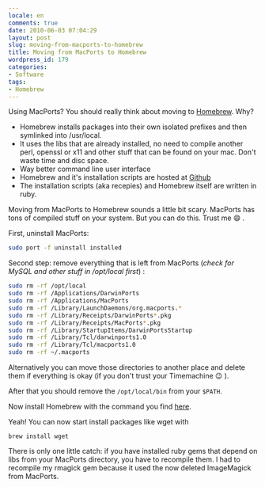 ```yaml
---
locale: en
comments: true
date: 2010-06-03 07:04:29
layout: post
slug: moving-from-macports-to-homebrew
title: Moving from MacPorts to Homebrew
wordpress_id: 179
categories:
- Software
tags:
- Homebrew
---
```


Using MacPorts? You should really think about moving to
[Homebrew](http://mxcl.github.com/homebrew/). Why?

  * Homebrew  installs packages into their own isolated prefixes and then
    symlinked into /usr/local.
  * It uses the libs that are already installed, no need to compile another
    perl, openssl or x11 and other stuff that can be found on your mac. Don't
    waste time and disc space.
  * Way better command line user interface
  * Homebrew and it's installation scripts are hosted at
    [Github](http://github.com/mxcl/homebrew)
  * The installation scripts (aka recepies) and Homebrew itself are written in
    ruby.

Moving from MacPorts to Homebrew sounds a little bit scary. MacPorts has tons
of compiled stuff on your system. But you can do this. Trust me :smile: .

First, uninstall MacPorts:

``` bash
sudo port -f uninstall installed
```

Second step: remove everything that is left from MacPorts (_check for MySQL and
other stuff in /opt/local first_) :

``` bash
sudo rm -rf /opt/local
sudo rm -rf /Applications/DarwinPorts
sudo rm -rf /Applications/MacPorts
sudo rm -rf /Library/LaunchDaemons/org.macports.*
sudo rm -rf /Library/Receipts/DarwinPorts*.pkg
sudo rm -rf /Library/Receipts/MacPorts*.pkg
sudo rm -rf /Library/StartupItems/DarwinPortsStartup
sudo rm -rf /Library/Tcl/darwinports1.0
sudo rm -rf /Library/Tcl/macports1.0
sudo rm -rf ~/.macports
```

Alternatively you can move those directories to another place and delete them
if everything is okay (if you don't trust your Timemachine :wink: ).

After that you should remove the `/opt/local/bin`  from your `$PATH`.

Now install Homebrew with the command you find
[here](https://github.com/mxcl/homebrew/wiki/installation).

Yeah! You can now start install packages like wget with

```
brew install wget
```

There is only one little catch: if you have installed ruby gems that depend on
libs from your MacPorts directory, you have to recompile them. I had to
recompile my rmagick gem because it used the now deleted ImageMagick from
MacPorts.

